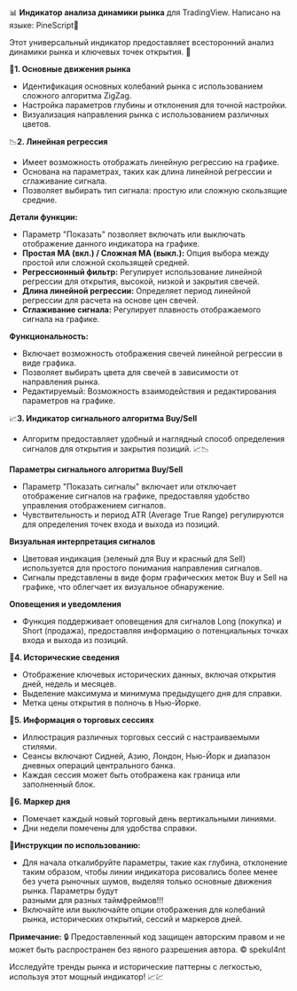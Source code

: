 📊 **Индикатор анализа динамики рынка** для TradingView. Написано на языке: PineScript🌲

Этот универсальный индикатор предоставляет всесторонний анализ динамики рынка и ключевых точек открытия. 🚀

🌟**1. Основные движения рынка**
   - Идентификация основных колебаний рынка с использованием сложного алгоритма ZigZag.
   - Настройка параметров глубины и отклонения для точной настройки.
   - Визуализация направления рынка с использованием различных цветов.

📉**2. Линейная регрессия**
   - Имеет возможность отображать линейную регрессию на графике.
   - Основана на параметрах, таких как длина линейной регрессии и сглаживание сигнала.
   - Позволяет выбирать тип сигнала: простую или сложную скользящие средние.

   **Детали функции:**
   - Параметр "Показать" позволяет включать или выключать отображение данного индикатора на графике.
   - **Простая МА (вкл.) / Сложная МА (выкл.):** Опция выбора между простой или сложной скользящей средней.
   - **Регрессионный фильтр:** Регулирует использование линейной регрессии для открытия, высокой, низкой и закрытия свечей.
   - **Длина линейной регрессии:** Определяет период линейной регрессии для расчета на основе цен свечей.
   - **Сглаживание сигнала:** Регулирует плавность отображаемого сигнала на графике.

   **Функциональность:**
   - Включает возможность отображения свечей линейной регрессии в виде графика.
   - Позволяет выбирать цвета для свечей в зависимости от направления рынка.
   - Редактируемый: Возможность взаимодействия и редактирования параметров на графике.

📈**3. Индикатор сигнального алгоритма Buy/Sell**
   - Алгоритм предоставляет удобный и наглядный способ определения сигналов для открытия и закрытия позиций. 📈📉

   **Параметры сигнального алгоритма Buy/Sell**
   - Параметр "Показать сигналы" включает или отключает отображение сигналов на графике, предоставляя удобство управления отображением сигналов.
   - Чувствительность и период ATR (Average True Range) регулируются для определения точек входа и выхода из позиций.

   **Визуальная интерпретация сигналов**
   - Цветовая индикация (зеленый для Buy и красный для Sell) используется для простого понимания направления сигналов.
   - Сигналы представлены в виде форм графических меток Buy и Sell на графике, что облегчает их визуальное обнаружение.

   **Оповещения и уведомления**
   - Функция поддерживает оповещения для сигналов Long (покупка) и Short (продажа), предоставляя информацию о потенциальных точках входа и выхода из позиций.

🌟**4. Исторические сведения**
   - Отображение ключевых исторических данных, включая открытия дней, недель и месяцев.
   - Выделение максимума и минимума предыдущего дня для справки.
   - Метка цены открытия в полночь в Нью-Йорке.

🌟**5. Информация о торговых сессиях**
   - Иллюстрация различных торговых сессий с настраиваемыми стилями.
   - Сеансы включают Сидней, Азию, Лондон, Нью-Йорк и диапазон дневных операций центрального банка.
   - Каждая сессия может быть отображена как граница или заполненный блок.

🌟**6. Маркер дня**
   - Помечает каждый новый торговый день вертикальными линиями.
   - Дни недели помечены для удобства справки.

🌟**Инструкции по использованию:**
   - Для начала откалибруйте параметры, такие как глубина, отклонение таким образом, чтобы линии индикатора рисовались более менее без учета рыночных шумов, выделяя только основные движения рынка. Параметры будут    
     разными для разных таймфреймов!!!
   - Включайте или выключайте опции отображения для колебаний рынка, исторических открытий, сессий и маркеров дней.

**Примечание:**
🔒 Предоставленный код защищен авторским правом и не может быть распространен без явного разрешения автора. © spekul4nt

Исследуйте тренды рынка и исторические паттерны с легкостью, используя этот мощный индикатор! 📈💹
